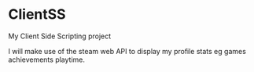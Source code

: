 # ClientSS
My Client Side Scripting project

I will make use of the steam web API to display my profile stats eg games achievements playtime.
